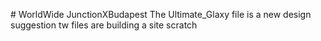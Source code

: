 \# WorldWide
JunctionXBudapest
The Ultimate_Glaxy file is a new design suggestion
tw files are building a site scratch

